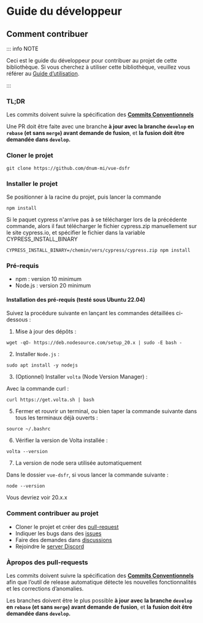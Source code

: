 # Guide du développeur

## Comment contribuer

::: info NOTE

Ceci est le guide du développeur pour contribuer au projet de cette bibliothèque.
Si vous cherchez à utiliser cette bibliothèque, veuillez vous référer au
[Guide d’utilisation](./pour-commencer.md).

:::

### TL;DR

Les commits doivent suivre la spécification des **[Commits Conventionnels](https://www.conventionalcommits.org/fr/v1.0.0/)**

Une PR doit être faite avec une branche **à jour avec la branche `develop` en `rebase` (et sans `merge`) avant demande de fusion**,
et **la fusion doit être demandée dans `develop`.**

### Cloner le projet

```shell
git clone https://github.com/dnum-mi/vue-dsfr
```

### Installer le projet

Se positionner à la racine du projet, puis lancer la commande

```shell
npm install
```

Si le paquet cypress n'arrive pas à se télécharger lors de la précédente commande, alors il faut télécharger le fichier cypress.zip manuellement sur le site cypress.io, et spécifier le fichier dans la variable CYPRESS_INSTALL_BINARY

```shell
CYPRESS_INSTALL_BINARY=/chemin/vers/cypress/cypress.zip npm install
```

### Pré-requis

- npm : version 10 minimum
- Node.js : version 20 minimum

#### Installation des pré-requis (testé sous Ubuntu 22.04)

Suivez la procédure suivante en lançant les commandes détaillées ci-dessous :

1. Mise à jour des dépôts :

```shell
wget -qO- https://deb.nodesource.com/setup_20.x | sudo -E bash -
```

2. Installer `Node.js` :

```shell
sudo apt install -y nodejs
```

3. (Optionnel) Installer `volta` (Node Version Manager) :

Avec la commande curl :

```shell
curl https://get.volta.sh | bash
```

5. Fermer et rouvrir un terminal, ou bien taper la commande suivante dans tous les terminaux déjà ouverts :

```shell
source ~/.bashrc
```

6. Vérifier la version de Volta installée :

```shell
volta --version
```

7. La version de node sera utilisée automatiquement

Dans le dossier `vue-dsfr`, si vous lancer la commande suivante :

```shell
node --version
```

Vous devriez voir 20.x.x

### Comment contribuer au projet

- Cloner le projet et créer des [pull-request](https://docs.github.com/en/github/collaborating-with-pull-requests/proposing-changes-to-your-work-with-pull-requests/about-pull-requests)
- Indiquer les bugs dans des [issues](https://github.com/dnum-mi/vue-dsfr/issues)
- Faire des demandes dans [discussions](https://github.com/dnum-mi/vue-dsfr/discussions)
- Rejoindre le [server Discord](https://discord.gg/jbBJ9769ZZ)

### Àpropos des pull-requests

Les commits doivent suivre la spécification des **[Commits Conventionnels](https://www.conventionalcommits.org/fr/v1.0.0/)** afin que
l’outil de release automatique détecte les nouvelles fonctionnalités et les corrections d’anomalies.

Les branches doivent être le plus possible **à jour avec la branche `develop` en `rebase` (et sans `merge`) avant demande de fusion**,
et **la fusion doit être demandée dans `develop`.**
